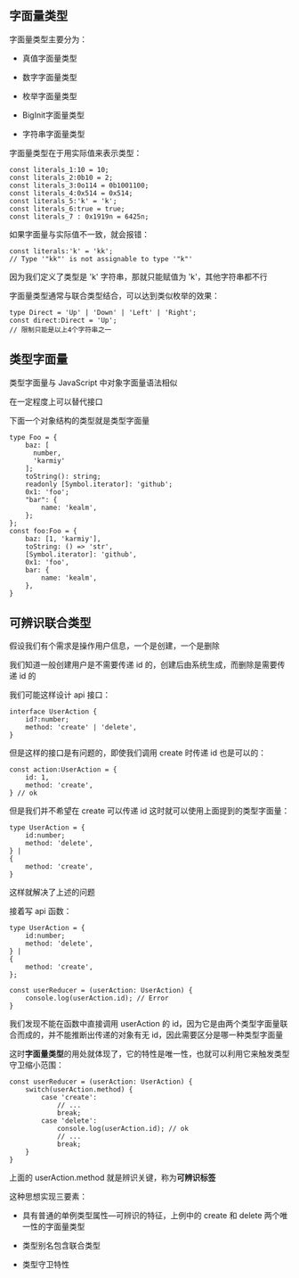 ## 字面量类型

字面量类型主要分为：

- 真值字面量类型

- 数字字面量类型

- 枚举字面量类型

- BigInit字面量类型

- 字符串字面量类型

字面量类型在于用实际值来表示类型：

    const literals_1:10 = 10;
    const literals_2:0b10 = 2;
    const literals_3:0o114 = 0b1001100;
    const literals_4:0x514 = 0x514;
    const literals_5:'k' = 'k';
    const literals_6:true = true;
    const literals_7 : 0x1919n = 6425n;

如果字面量与实际值不一致，就会报错：

    const literals:'k' = 'kk';
    // Type '"kk"' is not assignable to type '"k"'

因为我们定义了类型是 'k' 字符串，那就只能赋值为 'k'，其他字符串都不行

字面量类型通常与联合类型结合，可以达到类似枚举的效果：

    type Direct = 'Up' | 'Down' | 'Left' | 'Right';
    const direct:Direct = 'Up'; 
    // 限制只能是以上4个字符串之一

## 类型字面量

类型字面量与 JavaScript 中对象字面量语法相似

在一定程度上可以替代接口

下面一个对象结构的类型就是类型字面量

    type Foo = {
        baz: [
          number,
          'karmiy'
        ];
        toString(): string;
        readonly [Symbol.iterator]: 'github';
        0x1: 'foo';
        "bar": {
            name: 'kealm',
        };
    };
    const foo:Foo = {
        baz: [1, 'karmiy'],
        toString: () => 'str',
        [Symbol.iterator]: 'github',
        0x1: 'foo',
        bar: {
            name: 'kealm',
        },
    }

## 可辨识联合类型

假设我们有个需求是操作用户信息，一个是创建，一个是删除

我们知道一般创建用户是不需要传递 id 的，创建后由系统生成，而删除是需要传递 id 的

我们可能这样设计 api 接口：

    interface UserAction {
        id?:number;
        method: 'create' | 'delete',
    }

但是这样的接口是有问题的，即使我们调用 create 时传递 id 也是可以的：

    const action:UserAction = {
        id: 1,
        method: 'create',
    } // ok

但是我们并不希望在 create 可以传递 id
这时就可以使用上面提到的类型字面量：

    type UserAction = {
        id:number;
        method: 'delete',
    } |
    {
        method: 'create',
    }

这样就解决了上述的问题

接着写 api 函数：

    type UserAction = {
        id:number;
        method: 'delete',
    } |
    {
        method: 'create',
    };

    const userReducer = (userAction: UserAction) {
        console.log(userAction.id); // Error
    }

我们发现不能在函数中直接调用 userAction 的 id，因为它是由两个类型字面量联合而成的，并不能推断出传递的对象有无 id，因此需要区分是哪一种类型字面量

这时**字面量类型**的用处就体现了，它的特性是唯一性，也就可以利用它来触发类型守卫缩小范围：

    const userReducer = (userAction: UserAction) {
        switch(userAction.method) {
            case 'create':
                // ...
                break;
            case 'delete':
                console.log(userAction.id); // ok
                // ...
                break;
        }
    }
    
上面的 userAction.method 就是辨识关键，称为**可辨识标签**

这种思想实现三要素：

- 具有普通的单例类型属性—可辨识的特征，上例中的 create 和 delete 两个唯一性的字面量类型

- 类型别名包含联合类型

- 类型守卫特性

